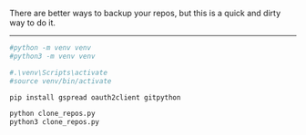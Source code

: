 There are better ways to backup your repos, but this is a quick and dirty way to do it.

---

```sh
#python -m venv venv
#python3 -m venv venv

#.\venv\Scripts\activate
#source venv/bin/activate

pip install gspread oauth2client gitpython
```

```sh
python clone_repos.py
python3 clone_repos.py
```